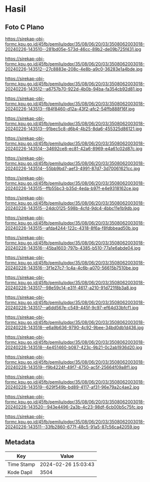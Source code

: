 # Hasil

## Foto C Plano

https://sirekap-obj-formc.kpu.go.id/45fb/pemilu/pdpr/35/08/06/20/03/3508062003018-20240226-143510--281bd05e-573d-46cc-89b2-de09b725f431.jpg

https://sirekap-obj-formc.kpu.go.id/45fb/pemilu/pdpr/35/08/06/20/03/3508062003018-20240226-143512--27c8883e-208c-4e8b-a9c0-36283e1a4bde.jpg

https://sirekap-obj-formc.kpu.go.id/45fb/pemilu/pdpr/35/08/06/20/03/3508062003018-20240226-143512--a6757b70-922d-4b0b-94ba-fa354cb92d81.jpg

https://sirekap-obj-formc.kpu.go.id/45fb/pemilu/pdpr/35/08/06/20/03/3508062003018-20240226-143513--f84f8460-d12a-43f2-afc2-54ffb888f16f.jpg

https://sirekap-obj-formc.kpu.go.id/45fb/pemilu/pdpr/35/08/06/20/03/3508062003018-20240226-143513--91bec5c8-d6b4-4b25-8da6-455325d86121.jpg

https://sirekap-obj-formc.kpu.go.id/45fb/pemilu/pdpr/35/08/06/20/03/3508062003018-20240226-143514--34692ce8-ec81-42a6-8969-e4a61c02d87c.jpg

https://sirekap-obj-formc.kpu.go.id/45fb/pemilu/pdpr/35/08/06/20/03/3508062003018-20240226-143514--55bb9bd7-aef3-4991-87d7-3d70061621cc.jpg

https://sirekap-obj-formc.kpu.go.id/45fb/pemilu/pdpr/35/08/06/20/03/3508062003018-20240226-143515--ffb55bc3-b35d-4eda-b97f-e4e9318162ce.jpg

https://sirekap-obj-formc.kpu.go.id/45fb/pemilu/pdpr/35/08/06/20/03/3508062003018-20240226-143515--24dc0125-598b-4cfd-9dc4-4bbc11e1b9db.jpg

https://sirekap-obj-formc.kpu.go.id/45fb/pemilu/pdpr/35/08/06/20/03/3508062003018-20240226-143515--afda4244-122c-4318-8f6a-f8fdbbead50b.jpg

https://sirekap-obj-formc.kpu.go.id/45fb/pemilu/pdpr/35/08/06/20/03/3508062003018-20240226-143516--45ba1603-797b-4385-b510-77a1e6abde04.jpg

https://sirekap-obj-formc.kpu.go.id/45fb/pemilu/pdpr/35/08/06/20/03/3508062003018-20240226-143516--3f1e27c7-1c4a-4c6b-a070-56615b7510be.jpg

https://sirekap-obj-formc.kpu.go.id/45fb/pemilu/pdpr/35/08/06/20/03/3508062003018-20240226-143517--98e59c14-e31f-4617-a210-91d721f8b3a8.jpg

https://sirekap-obj-formc.kpu.go.id/45fb/pemilu/pdpr/35/08/06/20/03/3508062003018-20240226-143517--a6dd567e-c549-445f-9c97-ef64d33bfcf1.jpg

https://sirekap-obj-formc.kpu.go.id/45fb/pemilu/pdpr/35/08/06/20/03/3508062003018-20240226-143518--e6a9b636-9790-4c92-9bee-34bd0db1d436.jpg

https://sirekap-obj-formc.kpu.go.id/45fb/pemilu/pdpr/35/08/06/20/03/3508062003018-20240226-143518--4e451460-b087-423c-9b21-0c2ab1936d20.jpg

https://sirekap-obj-formc.kpu.go.id/45fb/pemilu/pdpr/35/08/06/20/03/3508062003018-20240226-143519--f9b4224f-49f7-4750-ac5f-25664f09a8f1.jpg

https://sirekap-obj-formc.kpu.go.id/45fb/pemilu/pdpr/35/08/06/20/03/3508062003018-20240226-143519--629f549b-bd89-4117-af31-96e79a2c4ae2.jpg

https://sirekap-obj-formc.kpu.go.id/45fb/pemilu/pdpr/35/08/06/20/03/3508062003018-20240226-143520--943e4496-2a3b-4c23-98df-6cb00b5c75fc.jpg

https://sirekap-obj-formc.kpu.go.id/45fb/pemilu/pdpr/35/08/06/20/03/3508062003018-20240226-143511--33fb2860-677f-48c5-91a5-87c56ca42059.jpg


## Metadata

| Key        | Value               |
| ---------- | ------------------- |
| Time Stamp | 2024-02-26 15:03:43 |
| Kode Dapil | 3504                |



